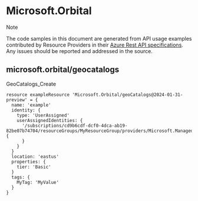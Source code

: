 # Microsoft.Orbital
  
> [!NOTE]
> The code samples in this document are generated from API usage examples contributed by Resource Providers in their [Azure Rest API specifications](https://github.com/Azure/azure-rest-api-specs). Any issues should be reported and addressed in the source.


## microsoft.orbital/geocatalogs

GeoCatalogs_Create
```bicep
resource exampleResource 'Microsoft.Orbital/geoCatalogs@2024-01-31-preview' = {
  name: 'example'
  identity: {
    type: 'UserAssigned'
    userAssignedIdentities: {
      '/subscriptions/cd9b6cdf-dcf0-4dca-ab19-82be07b74704/resourceGroups/MyResourceGroup/providers/Microsoft.ManagedIdentity/userAssignedIdentities/MyManagedIdentity': {
      }
    }
  }
  location: 'eastus'
  properties: {
    tier: 'Basic'
  }
  tags: {
    MyTag: 'MyValue'
  }
}
```
